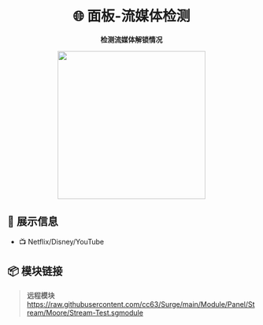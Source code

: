 <div align="center">

# 🌐 面板-流媒体检测

**检测流媒体解锁情况**

<img src="https://raw.githubusercontent.com/cc63/Surge/main/Module/Panel/Stream/Moore/Stream.PNG" width="300">

</div>

## 🌟 展示信息

- 📺 Netflix/Disney/YouTube

## 📦 模块链接

> **远程模块** https://raw.githubusercontent.com/cc63/Surge/main/Module/Panel/Stream/Moore/Stream-Test.sgmodule
